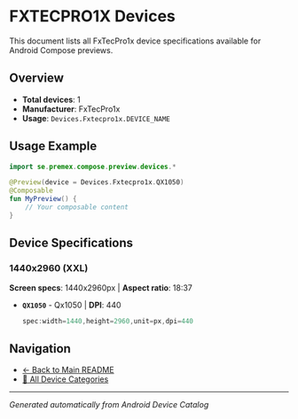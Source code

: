 # FXTECPRO1X Devices

This document lists all FxTecPro1x device specifications available for Android Compose previews.

## Overview

- **Total devices**: 1
- **Manufacturer**: FxTecPro1x
- **Usage**: `Devices.Fxtecpro1x.DEVICE_NAME`

## Usage Example

```kotlin
import se.premex.compose.preview.devices.*

@Preview(device = Devices.Fxtecpro1x.QX1050)
@Composable
fun MyPreview() {
    // Your composable content
}
```

## Device Specifications

### 1440x2960 (XXL)

**Screen specs**: 1440x2960px | **Aspect ratio**: 18:37

- **`QX1050`** - Qx1050 | **DPI**: 440
  ```kotlin
  spec:width=1440,height=2960,unit=px,dpi=440
  ```

## Navigation

- [← Back to Main README](../../README.md)
- [📱 All Device Categories](../README.md)

---
*Generated automatically from Android Device Catalog*
